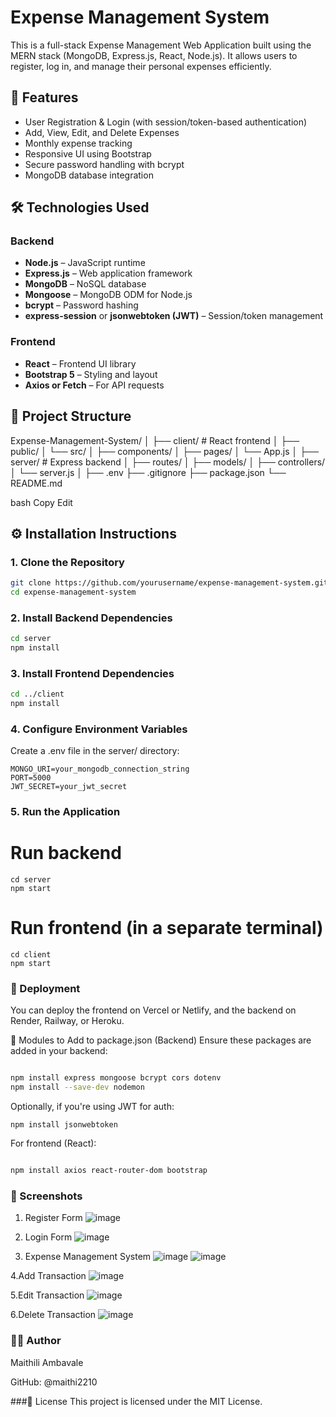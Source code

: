 # Expense Management System

This is a full-stack Expense Management Web Application built using the MERN stack (MongoDB, Express.js, React, Node.js). It allows users to register, log in, and manage their personal expenses efficiently.

## 📌 Features

- User Registration & Login (with session/token-based authentication)
- Add, View, Edit, and Delete Expenses
- Monthly expense tracking
- Responsive UI using Bootstrap
- Secure password handling with bcrypt
- MongoDB database integration

## 🛠️ Technologies Used

### Backend
- **Node.js** – JavaScript runtime
- **Express.js** – Web application framework
- **MongoDB** – NoSQL database
- **Mongoose** – MongoDB ODM for Node.js
- **bcrypt** – Password hashing
- **express-session** or **jsonwebtoken (JWT)** – Session/token management

### Frontend
- **React** – Frontend UI library
- **Bootstrap 5** – Styling and layout
- **Axios or Fetch** – For API requests

## 📂 Project Structure

Expense-Management-System/
│
├── client/ # React frontend
│ ├── public/
│ └── src/
│ ├── components/
│ ├── pages/
│ └── App.js
│
├── server/ # Express backend
│ ├── routes/
│ ├── models/
│ ├── controllers/
│ └── server.js
│
├── .env
├── .gitignore
├── package.json
└── README.md

bash
Copy
Edit

## ⚙️ Installation Instructions

### 1. Clone the Repository

```bash
git clone https://github.com/yourusername/expense-management-system.git
cd expense-management-system
```
### 2. Install Backend Dependencies
```bash
cd server
npm install
```
### 3. Install Frontend Dependencies
```bash
cd ../client
npm install
```
### 4. Configure Environment Variables
Create a .env file in the server/ directory:
```
MONGO_URI=your_mongodb_connection_string
PORT=5000
JWT_SECRET=your_jwt_secret
```
### 5. Run the Application

# Run backend
```
cd server
npm start
```
# Run frontend (in a separate terminal)
```
cd client
npm start
```

### 🚀 Deployment
You can deploy the frontend on Vercel or Netlify, and the backend on Render, Railway, or Heroku.

🧩 Modules to Add to package.json (Backend)
Ensure these packages are added in your backend:

```bash

npm install express mongoose bcrypt cors dotenv
npm install --save-dev nodemon
```
Optionally, if you're using JWT for auth:

```
npm install jsonwebtoken
```
For frontend (React):

```bash

npm install axios react-router-dom bootstrap
```
### 📸 Screenshots

1. Register Form
![image](https://github.com/user-attachments/assets/e5522ad0-e2bd-4869-8df5-0e12218f968d)

2. Login Form
![image](https://github.com/user-attachments/assets/19c7c7f7-4a52-44f6-b2f5-6e90d76458da)

3. Expense Management System
![image](https://github.com/user-attachments/assets/f032b17b-51f9-4f9f-a423-8067c3589c5b)
![image](https://github.com/user-attachments/assets/1025af18-ef71-49a9-939b-36cb1b1facd6)

4.Add Transaction
![image](https://github.com/user-attachments/assets/86c28f97-f612-431d-b055-ab3dce4f5c57)

5.Edit Transaction
![image](https://github.com/user-attachments/assets/7950f7d2-baab-433e-a5b6-cf5ad3ab3fe9)


6.Delete Transaction
![image](https://github.com/user-attachments/assets/32913fcd-f961-426c-8b7e-915a02d47fad)


### 🧑‍💻 Author
Maithili Ambavale

GitHub: @maithi2210


###📄 License
This project is licensed under the MIT License.



